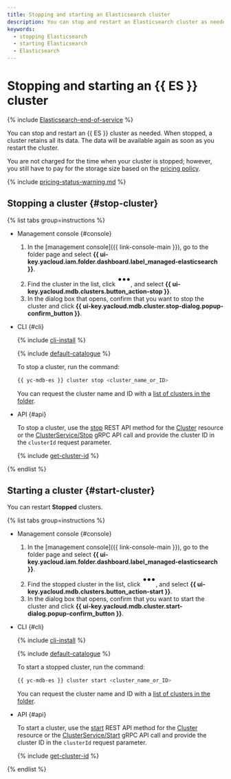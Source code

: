 ```yaml
---
title: Stopping and starting an Elasticsearch cluster
description: You can stop and restart an Elasticsearch cluster as needed. When stopped, a cluster retains all its data. The data will be available again as soon as you restart the cluster.
keywords:
  - stopping Elasticsearch
  - starting Elasticsearch
  - Elasticsearch
---
```


# Stopping and starting an {{ ES }} cluster

{% include [Elasticsearch-end-of-service](../../_includes/mdb/mes/note-end-of-service.md) %}

You can stop and restart an {{ ES }} cluster as needed. When stopped, a cluster retains all its data. The data will be available again as soon as you restart the cluster.

You are not charged for the time when your cluster is stopped; however, you still have to pay for the storage size based on the [pricing policy](../pricing.md#prices-storage).

{% include [pricing-status-warning.md](../../_includes/mdb/pricing-status-warning.md) %}

## Stopping a cluster {#stop-cluster}

{% list tabs group=instructions %}

- Management console {#console}

  1. In the [management console]({{ link-console-main }}), go to the folder page and select **{{ ui-key.yacloud.iam.folder.dashboard.label_managed-elasticsearch }}**.
  1. Find the cluster in the list, click ![options](../../_assets/console-icons/ellipsis.svg), and select **{{ ui-key.yacloud.mdb.clusters.button_action-stop }}**.
  1. In the dialog box that opens, confirm that you want to stop the cluster and click **{{ ui-key.yacloud.mdb.cluster.stop-dialog.popup-confirm_button }}**.

- CLI {#cli}

    {% include [cli-install](../../_includes/cli-install.md) %}

    {% include [default-catalogue](../../_includes/default-catalogue.md) %}

    To stop a cluster, run the command:

    ```bash
    {{ yc-mdb-es }} cluster stop <cluster_name_or_ID>
    ```

    You can request the cluster name and ID with a [list of clusters in the folder](cluster-list.md#list-clusters).

- API {#api}

  To stop a cluster, use the [stop](../api-ref/Cluster/stop.md) REST API method for the [Cluster](../api-ref/Cluster/index.md) resource or the [ClusterService/Stop](../api-ref/grpc/Cluster/stop.md) gRPC API call and provide the cluster ID in the `clusterId` request parameter.

  {% include [get-cluster-id](../../_includes/managed-elasticsearch/get-cluster-id.md) %}

{% endlist %}

## Starting a cluster {#start-cluster}

You can restart **Stopped** clusters.

{% list tabs group=instructions %}

- Management console {#console}

  1. In the [management console]({{ link-console-main }}), go to the folder page and select **{{ ui-key.yacloud.iam.folder.dashboard.label_managed-elasticsearch }}**.
  1. Find the stopped cluster in the list, click ![options](../../_assets/console-icons/ellipsis.svg), and select **{{ ui-key.yacloud.mdb.clusters.button_action-start }}**.
  1. In the dialog box that opens, confirm that you want to start the cluster and click **{{ ui-key.yacloud.mdb.cluster.start-dialog.popup-confirm_button }}**.

- CLI {#cli}

    {% include [cli-install](../../_includes/cli-install.md) %}

    {% include [default-catalogue](../../_includes/default-catalogue.md) %}

    To start a stopped cluster, run the command:

    ```bash
    {{ yc-mdb-es }} cluster start <cluster_name_or_ID>
    ```

    You can request the cluster name and ID with a [list of clusters in the folder](cluster-list.md#list-clusters).

- API {#api}

  To start a cluster, use the [start](../api-ref/Cluster/start.md) REST API method for the [Cluster](../api-ref/Cluster/index.md) resource or the [ClusterService/Start](../api-ref/grpc/Cluster/start.md) gRPC API call and provide the cluster ID in the `clusterId` request parameter.

  {% include [get-cluster-id](../../_includes/managed-elasticsearch/get-cluster-id.md) %}

{% endlist %}
